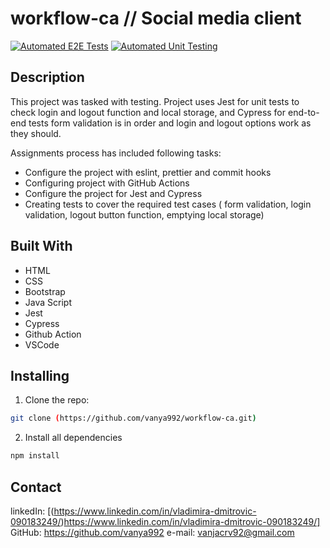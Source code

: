 # workflow-ca // Social media client

[![Automated E2E Tests](https://github.com/ESPR07/workflow-assignment/actions/workflows/e2e-test.yml/badge.svg)](https://github.com/ESPR07/workflow-assignment/actions/workflows/e2e-test.yml)
[![Automated Unit Testing](https://github.com/ESPR07/workflow-assignment/actions/workflows/unit-test.yml/badge.svg)](https://github.com/ESPR07/workflow-assignment/actions/workflows/unit-test.yml)

## Description
This project was tasked with testing. Project uses Jest for unit tests to check login and logout function and local storage, and Cypress for end-to-end tests form validation is in order and login and logout options work as they should.

Assignments process has included following tasks:
  - Configure the project with eslint, prettier and commit hooks
  - Configuring project with GitHub Actions
  - Configure the project for Jest and Cypress
  - Creating tests to cover the required test cases ( form validation, login validation, logout button function, emptying local storage)
    
## Built With
- HTML
- CSS
- Bootstrap
- Java Script
- Jest
- Cypress
- Github Action
- VSCode


## Installing

1. Clone the repo:

```bash
git clone (https://github.com/vanya992/workflow-ca.git)
```

2. Install all dependencies
```bash
npm install
```

## Contact

linkedIn: [(https://www.linkedin.com/in/vladimira-dmitrovic-090183249/)https://www.linkedin.com/in/vladimira-dmitrovic-090183249/]
GitHub: https://github.com/vanya992
e-mail: vanjacrv92@gmail.com


